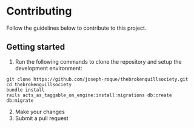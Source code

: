 # Contributing

Follow the guidelines below to contribute to this project.

## Getting started

1. Run the following commands to clone the repository and setup the development environment:

```
git clone https://github.com/joseph-roque/thebrokenquillsociety.git
cd thebrokenquillsociety
bundle install
rails acts_as_taggable_on_engine:install:migrations db:create db:migrate
```

2. Make your changes
3. Submit a pull request
